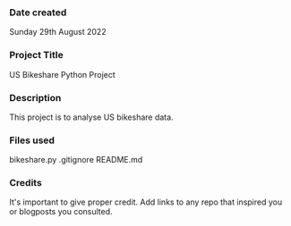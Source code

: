 ### Date created
Sunday 29th August 2022

### Project Title
US Bikeshare Python Project

### Description
This project is to analyse US bikeshare data.

### Files used
bikeshare.py
.gitignore
README.md

### Credits
It's important to give proper credit. Add links to any repo that inspired you or blogposts you consulted.

